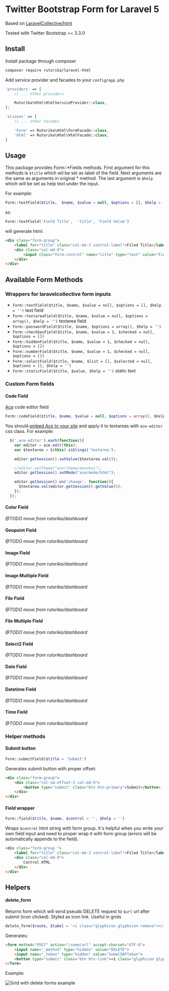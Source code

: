 # Twitter Bootstrap Form for Laravel 5

Based on [LaravelCollective/html](https://github.com/LaravelCollective/html)

Tested with Twitter Bootstrap >= 3.3.0

## Install

Install package through composer

```bash
composer require rutorika/laravel-html
```

Add service provider and facades to your `config/app.php`

```php
'providers' => [
    // ... other providers

    Rutorika\Html\HtmlServiceProvider::class,
];

'aliases' => [
    // ... other facades

    'Form' => Rutorika\Html\FormFacade::class,
    'Html' => Rutorika\Html\HtmlFacade::class,
]
```

## Usage

This package provides Form::*Fields methods.
First argument for this methods is `$title` which wil be set as label of the field.
Next arguments are the same as arguments in original * method.
The last argument is `$help` which will be set as help text under the input.

For example:

```php
Form::textField($title,  $name, $value = null, $options = [], $help = '') // because Form::title($name, $value = null, $options = [])
```

so

```php
Form::textField('Field Title',  'title', 'Field Value')
```

will generate html:

```html
<div class="form-group">
    <label for="title" class="col-md-3 control-label">Filed Title</label>
    <div class="col-md-9">
        <input class="form-control" name="title" type="text" value="Field Value">
    </div>
</div>
```

## Available Form Methods

### Wrappers for laravelcollective form inputs

 * `Form::textField($title, $name, $value = null, $options = [], $help = '')` text field
 * `Form::textareaField($title, $name, $value = null, $options = array(), $help = '')` textarea field
 * `Form::passwordField($title, $name, $options = array(), $help = '')`
 * `Form::checkboxField($title, $name, $value = 1, $checked = null, $options = [])`
 * `Form::hiddenField($title, $name, $value = 1, $checked = null, $options = [])`
 * `Form::numberField($title, $name, $value = 1, $checked = null, $options = [])`
 * `Form::selectField($title, $name, $list = [], $selected = null, $options = [], $help = '')`
 * `Form::staticField($title, $value, $help = '')` static text

### Custom Form fields

#### Code Field

[Ace](http://ace.c9.io/) code editor field

```php
Form::codeField($title, $name, $value = null, $options = array(), $help = '')
```

You should [embed Ace to your site](http://ace.c9.io/#nav=embedding) and apply it to textareas with `ace-editor` css class. For example:

```js
  $('.ace-editor').each(function(){
    var editor = ace.edit(this);
    var $textarea = $(this).siblings('textarea');

    editor.getSession().setValue($textarea.val());

    //editor.setTheme("ace/theme/monokai");
    editor.getSession().setMode("ace/mode/html");

    editor.getSession().on('change', function(){
      $textarea.val(editor.getSession().getValue());
    });
  });
```

#### Color Field
*@TODO move from rutorika/dashboard*
#### Geopoint Field
*@TODO move from rutorika/dashboard*
#### Image Field
*@TODO move from rutorika/dashboard*
#### Image Multiple Field
*@TODO move from rutorika/dashboard*
#### File Field
*@TODO move from rutorika/dashboard*
#### File Multiple Field
*@TODO move from rutorika/dashboard*
#### Select2 Field
*@TODO move from rutorika/dashboard*
#### Date Field
*@TODO move from rutorika/dashboard*
#### Datetime Field
*@TODO move from rutorika/dashboard*
#### Time Field
*@TODO move from rutorika/dashboard*

### Helper methods

#### Submit button

```php
Form::submitField($title = 'Submit')
```

Generates submit button with proper offset:

```html
<div class="form-group">
    <div class="col-sm-offset-3 col-md-9">
        <button type="submit" class="btn btn-primary">Submit</button>
    </div>
</div>
```

#### Field wrapper

```php
Form::field($title, $name, $control = '', $help = '')
```

Wraps `$control` html string with form group. It's helpful when you write your own field input and need to proper wrap it with form group (errors will be automatically appends to the field).

```html
<div class="form-group ">
    <label for="title" class="col-md-3 control-label">Filed Title</label>
    <div class="col-md-9">
        Control HTML
    </div>
</div>
```

## Helpers

#### delete_form

Returns form which will send pseudo DELETE request to `$url` url after submit (icon clicked). Styled as icon link. Useful in grids

```php
delete_form($route, $label = '<i class="glyphicon glyphicon-remove"></i>')
```

Generates:

```html
<form method="POST" action="/some/url" accept-charset="UTF-8">
    <input name="_method" type="hidden" value="DELETE">
    <input name="_token" type="hidden" value="SomeCSRFToken">
    <button type="submit" class="btn btn-link"><i class="glyphicon glyphicon-remove"></i></button>
</form>
```

Example:

![Grid with delete forms example](https://habrastorage.org/files/b2a/380/96b/b2a38096b6e648978a464430e1537673.png)